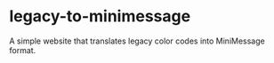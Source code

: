 # legacy-to-minimessage
A simple website that translates legacy color codes into MiniMessage format.
